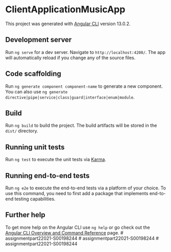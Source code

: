 # ClientApplicationMusicApp

This project was generated with [Angular CLI](https://github.com/angular/angular-cli) version 13.0.2.

## Development server

Run `ng serve` for a dev server. Navigate to `http://localhost:4200/`. The app will automatically reload if you change any of the source files.

## Code scaffolding

Run `ng generate component component-name` to generate a new component. You can also use `ng generate directive|pipe|service|class|guard|interface|enum|module`.

## Build

Run `ng build` to build the project. The build artifacts will be stored in the `dist/` directory.

## Running unit tests

Run `ng test` to execute the unit tests via [Karma](https://karma-runner.github.io).

## Running end-to-end tests

Run `ng e2e` to execute the end-to-end tests via a platform of your choice. To use this command, you need to first add a package that implements end-to-end testing capabilities.

## Further help

To get more help on the Angular CLI use `ng help` or go check out the [Angular CLI Overview and Command Reference](https://angular.io/cli) page.
#   a s s i g n m e n t p a r t 2 2 0 2 1 - S 0 0 1 9 8 2 4 4  
 #   a s s i g n m e n t p a r t 2 2 0 2 1 - S 0 0 1 9 8 2 4 4  
 #   a s s i g n m e n t p a r t 2 2 0 2 1 - S 0 0 1 9 8 2 4 4  
 
